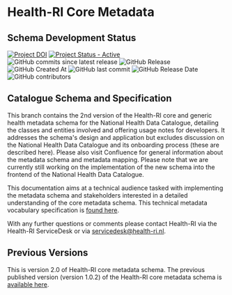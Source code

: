 # Health-RI Core Metadata 

## Schema Development Status
[![Project DOI](https://zenodo.org/badge/DOI/10.5281/zenodo.15395604.svg)](https://doi.org/10.5281/zenodo.15395604)
[![Project Status - Active](https://www.repostatus.org/badges/latest/active.svg)](https://www.repostatus.org/#active)
![GitHub commits since latest release](https://img.shields.io/github/commits-since/Health-RI/health-ri-metadata/latest)
![GitHub Release](https://img.shields.io/github/v/release/Health-RI/health-ri-metadata)
![GitHub Created At](https://img.shields.io/github/created-at/Health-RI/health-ri-metadata)
![GitHub last commit](https://img.shields.io/github/last-commit/Health-RI/health-ri-metadata)
![GitHub Release Date](https://img.shields.io/github/release-date/Health-RI/health-ri-metadata)
![GitHub contributors](https://img.shields.io/github/contributors/Health-RI/health-ri-metadata)

##  Catalogue Schema and Specification
This branch contains the 2nd version of the Health-RI core and generic health metadata schema for the National Health Data Catalogue, detailing the classes and entities involved and offering usage notes for developers. It addresses the schema's design and application but excludes discussion on the National Health Data Catalogue and its onboarding process (these are described here). Please also visit Confluence for general information about the metadata schema and metadata mapping. Please note that we are currently still working on the implementation of the new schema into the frontend of the National Health Data Catalogue.

This documentation aims at a technical audience tasked with implementing the metadata schema and stakeholders interested in a detailed understanding of the core metadata schema. This technical metadata vocabulary specification is [found here](https://reiniergr.github.io/metadata-vocabulary/).

With any further questions or comments please contact Health-RI via the Health-RI ServiceDesk or via servicedesk@health-ri.nl.

## Previous Versions
This is version 2.0 of Health-RI core metadata schema. The previous published version (version 1.0.2) of the Health-RI core metadata schema is [available here](https://github.com/Health-RI/health-ri-metadata/releases/tag/v1.0.2).


